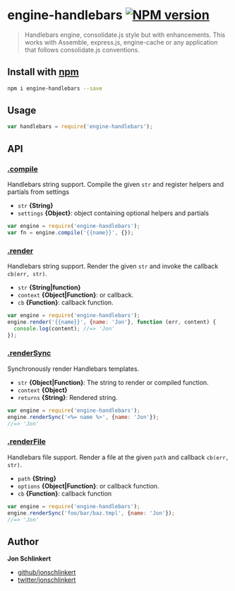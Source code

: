 # engine-handlebars [![NPM version](https://badge.fury.io/js/engine-handlebars.svg)](http://badge.fury.io/js/engine-handlebars)

> Handlebars engine, consolidate.js style but with enhancements. This works with Assemble, express.js, engine-cache or any application that follows consolidate.js conventions.

## Install with [npm](npmjs.org)

```bash
npm i engine-handlebars --save
```

## Usage

```js
var handlebars = require('engine-handlebars');
```

## API
### [.compile](index.js#L42)

Handlebars string support. Compile the given `str` and register helpers and partials from settings

* `str` **{String}**    
* `settings` **{Object}**: object containing optional helpers and partials    

```js
var engine = require('engine-handlebars');
var fn = engine.compile('{{name}}', {});
```

### [.render](index.js#L72)

Handlebars string support. Render the given `str` and invoke the callback `cb(err, str)`.

* `str` **{String|function}**    
* `context` **{Object|Function}**: or callback.    
* `cb` **{Function}**: callback function.    

```js
var engine = require('engine-handlebars');
engine.render('{{name}}', {name: 'Jon'}, function (err, content) {
  console.log(content); //=> 'Jon'
});
```

### [.renderSync](index.js#L104)

Synchronously render Handlebars templates.

* `str` **{Object|Function}**: The string to render or compiled function.    
* `context` **{Object}**    
* `returns` **{String}**: Rendered string.  

```js
var engine = require('engine-handlebars');
engine.renderSync('<%= name %>', {name: 'Jon'});
//=> 'Jon'
```

### [.renderFile](index.js#L132)

Handlebars file support. Render a file at the given `path` and callback `cb(err, str)`.

* `path` **{String}**    
* `options` **{Object|Function}**: or callback function.    
* `cb` **{Function}**: callback function    

```js
var engine = require('engine-handlebars');
engine.renderSync('foo/bar/baz.tmpl', {name: 'Jon'});
//=> 'Jon'
```


## Author

**Jon Schlinkert**
 
+ [github/jonschlinkert](https://github.com/jonschlinkert)
+ [twitter/jonschlinkert](http://twitter.com/jonschlinkert) 


[delims]: https://github.com/jonschlinkert/delims "template delimiters"